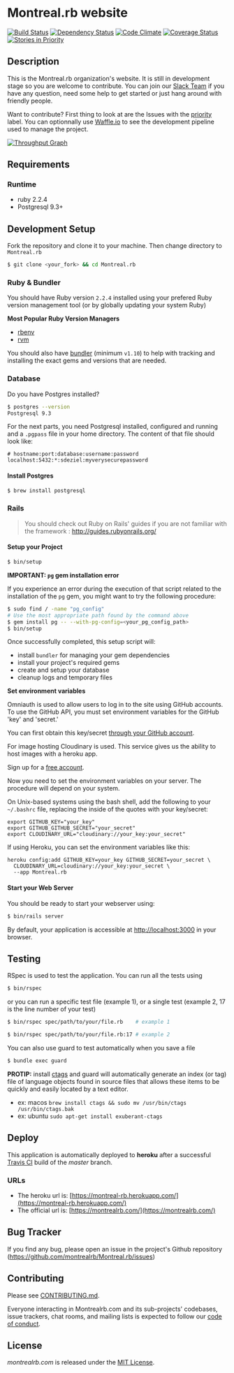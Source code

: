 # Montreal.rb website

[![Build Status](https://travis-ci.org/montrealrb/Montreal.rb.svg)](https://travis-ci.org/montrealrb/Montreal.rb)
[![Dependency Status](https://gemnasium.com/montrealrb/Montreal.rb.svg)](https://gemnasium.com/montrealrb/Montreal.rb)
[![Code Climate](https://codeclimate.com/github/montrealrb/Montreal.rb/badges/gpa.svg)](https://codeclimate.com/github/montrealrb/Montreal.rb)
[![Coverage Status](https://coveralls.io/repos/montrealrb/Montreal.rb/badge.svg?branch=master&service=github)](https://coveralls.io/github/montrealrb/Montreal.rb?branch=master)
[![Stories in Priority](https://badge.waffle.io/montrealrb/Montreal.rb.svg?label=priority&title=Priority)](http://waffle.io/montrealrb/Montreal.rb)

## Description

This is the Montreal.rb organization's website. It is still in development stage so you are welcome to contribute.
You can join our [Slack Team](https://montrealrb-slack.herokuapp.com/) if you have any question, need some help to get started or just hang around with friendly people.

Want to contribute? First thing to look at are the Issues with the [priority](https://github.com/montrealrb/Montreal.rb/labels/Priority) label. You can optionnally use [Waffle.io](http://waffle.io/montrealrb/Montreal.rb) to see the development pipeline used to manage the project.

[![Throughput Graph](https://graphs.waffle.io/montrealrb/Montreal.rb/throughput.svg)](https://waffle.io/montrealrb/Montreal.rb/metrics)

## Requirements

### Runtime

- ruby 2.2.4
- Postgresql 9.3+

## Development Setup

Fork the repository and clone it to your machine. Then change directory to `Montreal.rb`

```bash
$ git clone <your_fork> && cd Montreal.rb
```

### Ruby & Bundler

You should have Ruby version `2.2.4` installed using your prefered Ruby version management tool (or by globally updating your system Ruby)

__Most Popular Ruby Version Managers__

- [rbenv](http://rbenv.org/)
- [rvm](https://rvm.io/)

You should also have [bundler](http://bundler.io/) (minimum `v1.10`) to help with tracking and installing the exact gems and versions that are needed.

### Database

Do you have Postgres installed?

```bash
$ postgres --version
Postgresql 9.3
```

For the next parts, you need Postgresql installed, configured and running and a
`.pgpass` file in your home directory. The content of that file should look like:

```
# hostname:port:database:username:password
localhost:5432:*:sdeziel:myverysecurepassword
```

#### Install Postgres

```bash
$ brew install postgresql
```

### Rails

> You should check out Ruby on Rails' guides if you are not familiar with the framework : http://guides.rubyonrails.org/

#### Setup your Project

```bash
$ bin/setup
```

__IMPORTANT: `pg` gem installation error__

If you experience an error during the execution of that script related to the installation of the `pg` gem,
you might want to try the following procedure:

```bash
$ sudo find / -name "pg_config"
# Use the most appropriate path found by the command above
$ gem install pg -- --with-pg-config=<your_pg_config_path>
$ bin/setup
```

Once successfully completed, this setup script will:

- install `bundler` for managing your gem dependencies
- install your project's required gems
- create and setup your database
- cleanup logs and temporary files

__Set environment variables__

Omniauth is used to allow users to log in to the site using GitHub accounts. To 
use the GitHub API, you must set environment variables for the GitHub 'key' and 
'secret.'

You can first obtain this key/secret [through your GitHub account](https://github.com/settings/applications/new).

For image hosting Cloudinary is used. This service gives us the ability to host
images with a heroku app.

Sign up for a [free account](https://cloudinary.com/).

Now you need to set the environment variables on your server. The procedure will
depend on your system.

On Unix-based systems using the bash shell, add the following to your `~/.bashrc` 
file, replacing the inside of the quotes with your key/secret:

```
export GITHUB_KEY="your_key"
export GITHUB_GITHUB_SECRET="your_secret"
export CLOUDINARY_URL="cloudinary://your_key:your_secret"
```

If using Heroku, you can set the environment variables like this:

```
heroku config:add GITHUB_KEY=your_key GITHUB_SECRET=your_secret \
  CLOUDINARY_URL=cloudinary://your_key:your_secret \
  --app Montreal.rb
```

#### Start your Web Server

You should be ready to start your webserver using:

```bash
$ bin/rails server
```

By default, your application is accessible at [http://localhost:3000](http://localhost:3000) in your browser.

## Testing

RSpec is used to test the application. You can run all the tests using

```bash
$ bin/rspec
```

or you can run a specific test file (example 1), or a single test (example 2, 17 is the line number of your test)

```bash
$ bin/rspec spec/path/to/your/file.rb    # example 1

$ bin/rspec spec/path/to/your/file.rb:17 # example 2
```

You can also use guard to test automatically when you save a file

```bash
$ bundle exec guard
```

__PROTIP:__ install [ctags](http://ctags.sf.net) and guard will automatically generate an index (or tag) file
of language objects found in source files that allows these items to be quickly and easily located by a text editor.

- ex: macos `brew install ctags && sudo mv /usr/bin/ctags /usr/bin/ctags.bak`
- ex: ubuntu `sudo apt-get install exuberant-ctags`

## Deploy

This application is automatically deployed to __heroku__ after a successful [Travis CI](http://docs.travis-ci.com/user/deployment/heroku/) build of the *master* branch.

### URLs

- The heroku url is: [https://montreal-rb.herokuapp.com/](https://montreal-rb.herokuapp.com/)
- The official url is: [https://montrealrb.com/](https://montrealrb.com/)

## Bug Tracker

If you find any bug, please open an issue in the project's Github repository (https://github.com/montrealrb/Montreal.rb/issues)

## Contributing

Please see [CONTRIBUTING.md](CONTRIBUTING.md).

Everyone interacting in Montrealrb.com and its sub-projects' codebases, issue trackers, chat rooms, and mailing lists is expected to follow our [code of conduct](CODE_OF_CONDUCT.md).

## License

*montrealrb.com* is released under the [MIT License](LICENSE).
